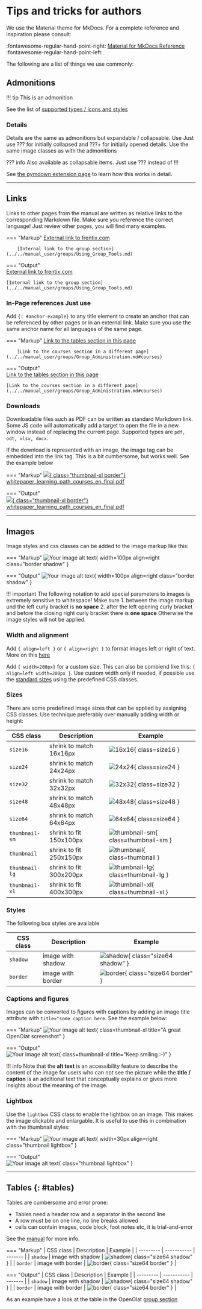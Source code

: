 # Tips and tricks for authors

We use the Material theme for MkDocs. For a complete reference and inspiration please consult:

:fontawesome-regular-hand-point-right: [Material for MkDocs Reference](https://squidfunk.github.io/mkdocs-material/reference/) :fontawesome-regular-hand-point-left:

The following are a list of things we use commonly: 

## Admonitions
!!! tip
    This is an admonition

See the list of [supported types / icons and styles](https://squidfunk.github.io/mkdocs-material/reference/admonitions/#supported-types)

### Details

Details are the same as admonitions but expandable / collapsable. Use Just use ??? for initially collapsed and ???+ for initially opened details. Use the same image classes as with the admonitions

??? info
    Also available as collapsable items. Just use ??? instead of !!!

See [the pymdown extension page](https://facelessuser.github.io/pymdown-extensions/extensions/details/) to learn how this works in detail. 

***

## Links

Links to other pages from the manual are written as relative links to the corresponding Markdown file. Make sure you reference the correct language! Just review other pages, you will find many examples. 

=== "Markup"
		[External link to frentix.com](https://www.frentix.com)

		[Internal link to the group section](../../manual_user/groups/Using_Group_Tools.md)

=== "Output"	
	[External link to frentix.com](https://www.frentix.com)

	[Internal link to the group section](../../manual_user/groups/Using_Group_Tools.md)



### In-Page references Just use

Add `{: #anchor-example}` to any title element to create an anchor that can be referenced by other pages or in an external link. Make sure you use the same anchor name for all languages of the same page. 
 
=== "Markup"
		[Link to the tables section in this page](#tables)
	
		[Link to the courses section in a different page](../../manual_user/groups/Group_Administration.md#courses) 

=== "Output"	
	[Link to the tables section in this page](#tables)

	[Link to the courses section in a different page](../../manual_user/groups/Group_Administration.md#courses) 
 
 
### Downloads

Downloadable files such as PDF can be written as standard Markdown link. Some JS code will automatically add a target to open the file in a new window instead of replacing the current page. 
Supported types are `pdf, odt, xlsx, docx`.

If the download is represented with an image, the image tag can be embedded into the link tag. This is a bit cumbersome, but works well. See the example below

=== "Markup"
		[![](assets/whitepaper-thumpnail.png){ class="thumbnail-xl border"}<br>whitepaper_learning_path_courses_en_final.pdf](assets/whitepaper_learning_path_courses_en_final.pdf)

=== "Output"	
	[![](assets/whitepaper-thumpnail.png){ class="thumbnail-xl border"}<br>whitepaper_learning_path_courses_en_final.pdf](assets/whitepaper_learning_path_courses_en_final.pdf)

***

## Images

Image styles and css classes can be added to the image markup like this: 

=== "Markup"
		![Your image alt text](assets/smile.jpg){ width=100px align=right class="border shadow" }

=== "Output"
	![Your image alt text](assets/smile.jpg){ width=100px align=right class="border shadow" }

!!! important
	The following notation to add special parameters to images is extremely sensitive to whitespace! Make sure
		1. between the image markup und the left curly bracket is **no space**
		2. after the left opening curly bracket and before the closing right curly bracket there is **one space** 
	Otherwise the image styles will not be applied. 

### Width and alignment

Add `{ align=left }` or `{ align=right }` to format images left or right of text. More on this [here](https://squidfunk.github.io/mkdocs-material/reference/images/)

Add `{ width=200px}` for a custom size. This can also be combiend like this: `{ align=left width=200px }`. Use custom width only if needed, if possible use the [standard sizes](#sizes) using the predefined CSS classes. 


### Sizes

There are some predefined image sizes that can be applied by assigning CSS classes. Use technique preferably over manually adding width or height: 

| CSS class | Description | Example |
| --------- | ----------- | ------- |
| `size16` | shrink to match 16x16px | ![16x16](assets/smile.jpg){ class=size16 } |
| `size24` | shrink to match 24x24px | ![24x24](assets/smile.jpg){ class=size24 } |
| `size32` | shrink to match 32x32px | ![32x32](assets/smile.jpg){ class=size32 } |
| `size48` | shrink to match 48x48px | ![48x48](assets/smile.jpg){ class=size48 } |
| `size64` | shrink to match 64x64px | ![64x64](assets/smile.jpg){ class=size64 } |
| `thumbnail-sm` | shrink to fit 150x100px | ![thumbnail-sm](assets/example-screenshot.png){ class=thumbnail-sm } |
| `thumbnail` | shrink to fit 250x150px | ![thumbnail](assets/example-screenshot.png){ class=thumbnail } |
| `thumbnail-lg` | shrink to fit 300x200px | ![thumbnail-lg](assets/example-screenshot.png){ class=thumbnail-lg } |
| `thumbnail-xl` | shrink to fit 400x300px | ![thumbnail-xl](assets/example-screenshot.png){ class=thumbnail-xl } |


### Styles

The following box styles are available

| CSS class | Description | Example |
| --------- | ----------- | ------- |
| `shadow` | image with shadow | ![shadow](assets/smile.jpg){ class="size64 shadow" } |
| `border` | image with border | ![border](assets/smile.jpg){ class="size64 border" } |


### Captions and figures

Images can be converted to figures with captions by adding an image title attribute with `title="some caption here`. See the example below:

=== "Markup"
		![Your image alt text](assets/smile.jpg){ class=thumbnail-xl title="A great OpenOlat screenshot" }

=== "Output"	
	![Your image alt text](assets/smile.jpg){ class=thumbnail-xl title="Keep smiling :-)" }

!!! info
	Note that the **alt text** is an accessibility feature to describe the content of the image for users who can not see the picture while the **title / caption** is an additional text that conceptually explains or gives more insights about the meaning of the image. 

### Lightbox

Use the `lightbox` CSS class to enable the lightbox on an image. This makes the image clickable and enlargable. It is useful to use this in combination with the thumbnail styles: 

=== "Markup"
		![Your image alt text](assets/smile.jpg){ width=30px align=right class="thumbnail lightbox" }

=== "Output"	
	![Your image alt text](assets/example-screenshot.png){ class="thumbnail lightbox" }

***

## Tables {: #tables}

Tables are cumbersome and error prone: 
- Tables need a header row and a separator in the second line
- A row must be on one line, no line breaks allowed
- cells can contain images, code block, foot notes etc, it is trial-and-error

See the [manual](https://squidfunk.github.io/mkdocs-material/reference/data-tables/) for more info.

=== "Markup"
		| CSS class | Description | Example |
		| --------- | ----------- | ------- |
		| `shadow` | image with shadow | ![shadow](assets/smile.jpg){ class="size64 shadow" } |
		| `border` | image with border | ![border](assets/smile.jpg){ class="size64 border" } |
	
=== "Output"
	| CSS class | Description | Example |
	| --------- | ----------- | ------- |
	| `shadow` | image with shadow | ![shadow](assets/smile.jpg){ class="size64 shadow" } |
	| `border` | image with border | ![border](assets/smile.jpg){ class="size64 border" } |
	


As an example have a look at the table in the OpenOlat [group section](../../../manual_user/groups/Using_Group_Tools/)